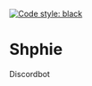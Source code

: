 [![Code style: black](https://img.shields.io/badge/code%20style-black-000000.svg)](https://github.com/psf/black)

# Shphie

Discordbot
